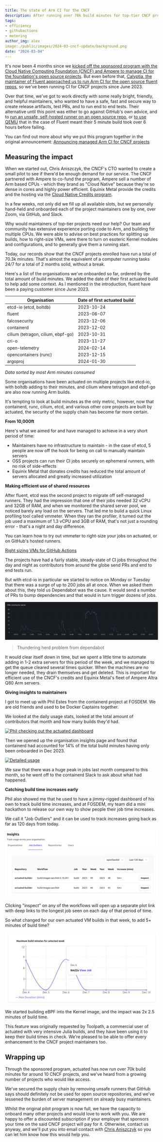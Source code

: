 ```yaml
---
title: The state of Arm CI for the CNCF
description: After running over 70k build minutes for top-tier CNCF projects, we give an update on the sponsored Arm CI program.
tags:
- efficiency
- githubactions
- metering
author_img: alex
image:./public/images/2024-03-cncf-update/background.png
date: "2024-03-04"
---
```


It's now been 4 months since we [kicked off the sponsored program with the Cloud Native Computing Foundation (CNCF) and Ampere to manage CI for the foundation's open source projects](https://actuated.dev/blog/arm-ci-cncf-ampere). But even before that, [Calyptia, the maintainer of Fluent approached us to run Arm CI for the open source fluent repos](https://calyptia.com/blog/scaling-builds-with-actuated), so we've been running CI for CNCF projects since June 2023.

Over that time, we've got to work directly with some really bright, friendly, and helpful maintainers, who wanted to have a safe, fast and secure way to create release artifacts, test PRs, and to run end to end tests. Their alternative until this point was either to go against GitHub's own advice, and to [run an unsafe, self-hosted runner on an open source repo](https://actuated.dev/blog/is-the-self-hosted-runner-safe-github-actions), or [to use QEMU](https://actuated.dev/blog/how-to-run-multi-arch-builds-natively) that in the case of Fluent meant their 5 minute build took over 6 hours before failing.

You can find out more about why we put this program together in the original announcement: [Announcing managed Arm CI for CNCF projects](https://actuated.dev/blog/arm-ci-cncf-ampere)

## Measuring the impact

When we started out, Chris Aniszczyk, the CNCF's CTO wanted to create a small pilot to see if there'd be enough demand for our service. The CNCF partnered with Ampere to co-fund the program, Ampere sell a number of Arm based CPUs - which they brand as "Cloud Native" because they're so dense in cores and highly power efficient. Equinix Metal provide the credits and the hosting via the [Cloud Native Credits program](https://www.cncf.io/blog/2021/10/13/announcing-the-cloud-native-credits-program/).

In a few weeks, not only did we fill up all available slots, but we personally hand-held and onboarded each of the project maintainers one by one, over Zoom, via GitHub, and Slack.

Why would maintainers of top-tier projects need our help? Our team and community has extensive experience porting code to Arm, and building for multiple CPUs. We were able to advise on best practices for splitting up builds, how to right-size VMs, were there to turn on esoteric Kernel modules and configurations, and to generally give them a running start.

Today, our records show that the CNCF projects enrolled have run a total of 70.3k minutes. That's almost the equivalent of a computer running tasks 24/7 for a total of 2 months solid, without a break.

Here's a list of the organisations we've onboarded so far, ordered by the total amount of build minutes. We added the date of their first actuated build to help add some context. As I mentioned in the introduction, fluent have been a paying customer since June 2023.

Organisation    | Date of first actuated build 
----------------|------------------ 
 etcd-io (etcd, boltdb)        | 2023-10-24  |
 fluent         | 2023-06-07  |
 falcosecurity  | 2023-12-06  |
 containerd     | 2023-12-02  |
 cilium (tetragon, cilium, ebpf-go)         | 2023-10-31  |
 cri-o          | 2023-11-27  |
 open-telemetry | 2024-02-14  |
 opencontainers (runc) | 2023-12-15  |
 argoproj       | 2024-01-30  |

*Data sorted by most Arm minutes consumed*

Some organisations have been actuated on multiple projects like etcd-io, with boltdb adding to their minutes, and cilium where tetragon and ebpf-go are also now running Arm builds.

It's tempting to look at build minutes as the only metric, however, now that containerd, runc, cilium, etcd, and various other core projects are built by actuated, the security of the supply chain has become far more certain.

**From 10,000ft**

Here's what we aimed for and have managed to achieve in a very short period of time:

* Maintainers have no infrastructure to maintain - in the case of etcd, 5 people are now off the hook for being on call to manually maintain servers
* OSS projects can run their CI jobs securely on ephemeral runners, with no risk of side-effects
* Equinix Metal that donates credits has reduced the total amount of servers allocated and greatly increased utilization

**Making efficient use of shared resources**

After fluent, etcd was the second project to migrate off self-managed runners. They had the impression that one of their jobs needed 32 vCPU and 32GB of RAM, and when we monitored the shared server pool, we noticed barely any load on the servers. That led me to build a quick Linux profiling tool called vmmeter. When they ran the profiler, it turned out the job used a maximum of 1.3 vCPU and 3GB of RAM, that's not just a rounding error - that's a night and day difference.

You can learn how to try out vmmeter to right-size your jobs on actuated, or on GitHub's hosted runners.

[Right sizing VMs for GitHub Actions](https://actuated.dev/blog/right-sizing-vms-github-actions)

The projects have had a fairly stable, steady-state of CI jobs throughout the day and night as contributors from around the globe send PRs and end to end tests run.

But with etcd-io in particular we started to notice on Monday or Tuesday that there was a surge of up to 200 jobs all at once. When we asked them about this, they told us Dependabot was the cause. It would send a number of PRs to bump dependencies and that would in turn trigger dozens of jobs.

![Thundering herd problem from dependabot](/images/2024-03-cncf-update/etcd-dependabot.png)
> Thundering herd problem from dependabot

It would clear itself down in time, but we spent a little time to automate adding in 1-2 extra servers for this period of the week, and we managed to get the queue cleared several times quicker. When the machines are no longer needed, they drain themselves and get deleted. This is important for efficient use of the CNCF's credits and Equinix Metal's fleet of Ampere Altra Q80 Arm servers.

**Giving insights to maintainers**

I got to meet up with Phil Estes from the containerd project at FOSDEM. We are old friends and used to be Docker Captains together.

We looked at the daily usage stats, looked at the total amount of contributors that month and how many builds they'd had.

[![Phil checking out the actuated dashboard](https://pbs.twimg.com/media/GFakCn-WsAAMlR9?format=jpg&name=medium)](https://twitter.com/alexellisuk/status/1753769476871405804/photo/3)

Then we opened up the organisation insights page and found that containerd had accounted for 14% of the total build minutes having only been onboarded in Dec 2023.

[![Detailed usage](https://pbs.twimg.com/media/GFakCn3XwAACA3b?format=jpg&name=medium)](https://twitter.com/alexellisuk/status/1753769476871405804/photo/2)

We saw that there was a huge peak in jobs last month compared to this month, so he went off to the containerd Slack to ask about what had happened.

**Catching build time increases early**

Phil also showed me that he used to have a jimmy-rigged dashboard of his own to track build time increases, and at FOSDEM, my team did a mini hackathon to release our own way to show people their job time increases.

We call it "Job Outliers" and it can be used to track increases going back as far as 120 days from today.

![Job Outliers for actuated's VM builds](/images/2024-03-cncf-update/outliers-top.png)

Clicking "inspect" on any of the workflows will open up a separate plot link with deep links to the longest job seen on each day of that period of time.

So what changed for our own actuated VM builds in that week, to add 5+ minutes of build time?

![Maximum build times per day across the period](/images/2024-03-cncf-update/detail-plot.png)

We started building eBPF into the Kernel image, and the impact was 2x 2.5 minutes of build time.

This feature was originally requested by Toolpath, a commercial user of actuated with very intensive Julia builds, and they have been using it to keep their build times in check. We're pleased to be able to offer every enhancement to the CNCF project maintainers too.

## Wrapping up

Through the sponsored program, actuated has now run over 70k build minutes for around 10 CNCF projects, and we've heard from a growing number of projects who would like access.

We've secured the supply chain by removing unsafe runners that GitHub says should definitely not be used for open source repositories, and we've lessened the burden of server management on already busy maintainers.

Whilst the original pilot program is now full, we have the capacity to onboard many other projects and would love to work with you. We are happy to offer a discounted subscription if your employer that sponsors your time on the said CNCF project will pay for it. Otherwise, contact us anyway, and we'll put you into email contact with [Chris Aniszczyk](https://www.linkedin.com/in/caniszczyk/) so you can let him know how this would help you.
